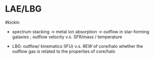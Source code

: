 # LAE/LBG
#kickin

* spectrum stacking -> metal ion absorption -> outflow in star-forming galaxies ;
outflow velocity v.s. SFR/mass / temperature 

* LBG: outflow/ kinematics (IFU) v.s. *REW* of core/halo
	  whether the outflow gas is related to the properties of core/halo


